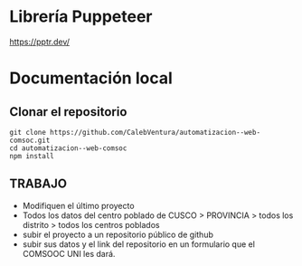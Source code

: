 # Librería Puppeteer
https://pptr.dev/

# Documentación local
## Clonar el repositorio
```
git clone https://github.com/CalebVentura/automatizacion--web-comsoc.git
cd automatizacion--web-comsoc
npm install
```

## TRABAJO
- Modifiquen el último proyecto
- Todos los datos del centro poblado de CUSCO > PROVINCIA > todos los distrito > todos los centros poblados
- subir el proyecto a un repositorio público de github
- subir sus datos y el link del repositorio en un formulario que el COMSOOC UNI les dará.